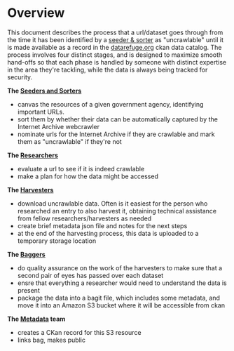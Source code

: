 # Overview

This document describes the process that a url/dataset goes through from the time it has been identified by a [seeder & sorter](https://github.com/datarefugephilly/workflow/blob/master/seednsort.md) as "uncrawlable" until it is made available as a record in the [datarefuge.org](http://www.datarefuge.org) ckan data catalog. The process involves four distinct stages, and is designed to maximize smooth hand-offs so that each phase is handled by someone with distinct expertise in the area they're tackling, while the data is always being tracked for security. 







**The [Seeders and Sorters](seednsort.md)**
- canvas the resources of a given government agency, identifying important URLs. 
- sort them by whether their data can be automatically captured by the Internet Archive webcrawler 
- nominate urls for the Internet Archive if they are crawlable and mark them as "uncrawlable" if they're not

**The [Researchers](research.md)**
- evaluate a url to see if it is indeed crawlable
- make a plan for how the data might be accessed
  
**The [Harvesters](harvesting.md)**
- download uncrawlable data. Often is it easiest for the person who researched an entry to also harvest it, obtaining technical assistance from fellow researchers/harvesters as needed
- create brief metadata json file and notes for the next steps
- at the end of the harvesting process, this data is uploaded to a temporary storage location

**The [Baggers](bagging.md)**
- do quality assurance on the work of the harvesters to make sure that a second pair of eyes has passed over each dataset
- ensre that everything a researcher would need to understand the data is present
- package the data into a bagit file, which includes some metadata, and move it into an Amazon S3 bucket where it will be accessible from ckan

**The [Metadata](metadata.md) team** 
- creates a CKan record for this S3 resource
- links bag, makes public



